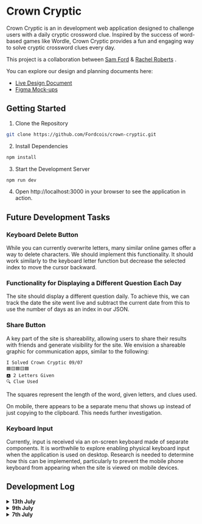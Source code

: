 # Crown Cryptic

Crown Cryptic is an in development web application designed to challenge users with a daily cryptic crossword clue. Inspired by the success of word-based games like Wordle, Crown Cryptic provides a fun and engaging way to solve cryptic crossword clues every day. 

This project is a collaboration between [Sam Ford](https://github.com/Fordcois) & [Rachel Roberts](https://github.com/Rachel853)
.

You can explore our design and planning documents here:

- [Live Design Document](https://hackmd.io/@cXzrcJerTQGszfvObYAayQ/CrownCrypticDesign)
- [Figma Mock-ups](https://www.figma.com/proto/MU6UagXDGSGhVlMFicNLFC/Crown-Cryptic?node-id=1-5&t=ta966i64D5ILQSvX-1)

## Getting Started

1. Clone the Repository

```bash
git clone https://github.com/Fordcois/crown-cryptic.git
```
2. Install Dependencies

```bash
npm install
```
3. Start the Development Server

```bash
npm run dev
```
4. Open http://localhost:3000 in your browser to see the application in action.

## Future Development Tasks

### Keyboard Delete Button
While you can currently overwrite letters, many similar online games offer a way to delete characters. We should implement this functionality. It should work similarly to the keyboard letter function but decrease the selected index to move the cursor backward.

### Functionality for Displaying a Different Question Each Day
The site should display a different question daily. To achieve this, we can track the date the site went live and subtract the current date from this to use the number of days as an index in our JSON.

### Share Button
A key part of the site is shareability, allowing users to share their results with friends and generate visibility for the site. We envision a shareable graphic for communication apps, similar to the following:
```
I Solved Crown Cryptic 09/07
🟦🟨🟦🟨🟦
🅰️ 2 Letters Given
🔍 Clue Used
```

The squares represent the length of the word, given letters, and clues used.

On mobile, there appears to be a separate menu that shows up instead of just copying to the clipboard. This needs further investigation.

### Keyboard Input
Currently, input is received via an on-screen keyboard made of separate components. It is worthwhile to explore enabling physical keyboard input when the application is used on desktop. Research is needed to determine how this can be implemented, particularly to prevent the mobile phone keyboard from appearing when the site is viewed on mobile devices.

## Development Log

<details>
<summary><b>13th July</b></summary>

Session's focus was on developing the clue features for the game. This involved implementing the features themselves and considering UX elements, such as making revealed letters unselectable.

**Definition**: The daily puzzle clue involves revealing the definition. This is managed by a function that extracts the CLUE and DEFINITION from the JSON file. It separates them into three distinct strings: `questionPreDef`, `questionDef`, and `questionPostDef`. The Pre and Post segments have regular CSS applied, while the Definition segment can optionally have a RevealedDefinition CSS class applied depending on the status of `showDefinition`.

**Letters**: Implemented a system allowing users to use a letter clue to reveal the currently selected letter. Letters given are now unchangeable and cannot be manually selected or selected by the cursor. This is achieved by storing the indices of revealed letters in an array. This array allows us to quickly check if a given index is already revealed.

Upon completion of the puzzle the length of the lettersGiven Array as well as the status of `showDefinition` is passed through which forms part of the score.

**moveCurrentSelectedSquareBy**: This function was now abstracted from the previous `setUserGuessArrayIndexToLetter` making the checking of RevealedLetters easier but also allowing for the development of the Delete function.

</details>

<details>

<summary><b>9th July</b></summary>

**Organize Storage of Questions, Answers, and Clues as JSON**: Created a structured way to store questions, answers, and clues in JSON format.

**Clue Implementation**: Users can request a clue, which provides them with the definition.

**Solved Puzzle Pop-up Display**: A pop-up appears when the puzzle is solved, showing how many clues and letters were used to get the correct answer.

</details>

<details>
<summary><b>7th July</b></summary>

**User Guess Storage** Stored the user's guess as an array of letters. The keyboard, once implemented, should update the corresponding index in this array based on the currently selected number or state.

**Submit and Check Answer** Added functionality to convert the `userGuessArray` into a string upon submission. This string is then compared with the `CorrectAnswer`. If they match, a boolean is set 

**Create Keyboard & Letter Components** Developed the on-screen keyboard and individual letter components to facilitate user input. Implemented functionality to ensure that selecting a letter on the keyboard updates the `currentSelectedSquare` and increments the `currentSelectedSquare` index accordingly.

</details>